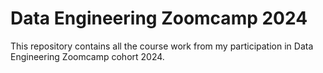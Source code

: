 # Data Engineering Zoomcamp 2024
This repository contains all the course work from my participation in Data Engineering Zoomcamp cohort 2024. 
